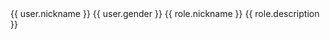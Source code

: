 <user>
<name>{{ user.nickname }}</name>
<gender>{{ user.gender }}</gender>
</user>
<role>
<name>{{ role.nickname }}</name>
<description>
{{ role.description }}
</description>
</role>